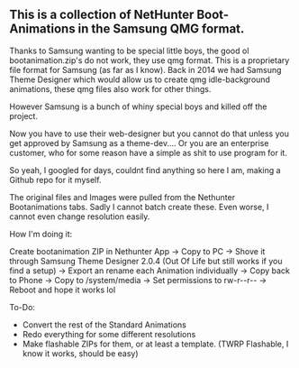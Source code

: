 This is a collection of NetHunter Boot-Animations in the Samsung QMG format.
----------------------------------------------------------------------------------

Thanks to Samsung wanting to be special little boys, the good ol bootanimation.zip's do not work, they use qmg format.
This is a proprietary file format for Samsung (as far as I know). 
Back in 2014 we had Samsung Theme Designer which would allow us to create qmg idle-background animations, these qmg files also work for other things.

However Samsung is a bunch of whiny special boys and killed off the project. 

Now you have to use their web-designer but you cannot do that unless you get approved by Samsung as a theme-dev.... Or you are an enterprise customer, who for some reason have a simple as shit to use program for it.



So yeah, I googled for days, couldnt find anything so here I am, making a Github repo for it myself. 









The original files and Images were pulled from the Nethunter Bootanimations tabs.
Sadly I cannot batch create these. 
Even worse, I cannot even change resolution easily.



How I'm doing it:

Create bootanimation ZIP in Nethunter App -> Copy to PC -> Shove it through Samsung Theme Designer 2.0.4 (Out Of Life but still works if you find a setup) -> Export an rename each Animation individually 
-> Copy back to Phone -> Copy to /system/media -> Set permissions to rw-r--r-- -> Reboot and hope it works lol




To-Do:
- Convert the rest of the Standard Animations
- Redo everything for some different resolutions
- Make flashable ZIPs for them, or at least a template. (TWRP Flashable, I know it works, should be easy)